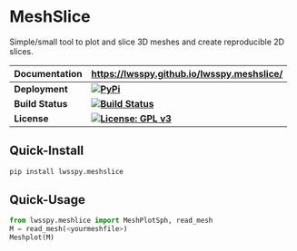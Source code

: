 # MeshSlice

Simple/small tool to plot and slice 3D meshes and create reproducible 2D slices.

|__Documentation__| __https://lwsspy.github.io/lwsspy.meshslice/__|
|-|-|
|__Deployment__  | __[![PyPi](https://img.shields.io/pypi/v/meshslice.svg?logo=python&logoColor=white)](https://pypi.org/project/meshslice/0.0.3/)__|
|__Build Status__| __[![Build Status](https://travis-ci.com/lwsspy/lwsspy.meshslice.svg?branch=main)](https://travis-ci.com/lwsspy/lwsspy.meshslice)__|
|__License__     |__[![License: GPL v3](https://img.shields.io/badge/License-GPLv3-blue.svg)](https://www.gnu.org/licenses/gpl-3.0)__|



## Quick-Install

```bash
pip install lwsspy.meshslice
```


## Quick-Usage

```python
from lwsspy.meshlice import MeshPlotSph, read_mesh
M = read_mesh(<yourmeshfile>)
Meshplot(M)
```





